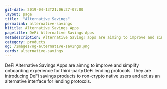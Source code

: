 ```yaml
---
git-date: 2019-04-13T21:06:27-07:00
layout: page
title:  "Alternative Savings"
permalink: alternative-savings
h1title: Alternative Savings Apps
pagetitle: DeFi Alternative Savings Apps  
metadescription: Alternative Savings apps are aiming to improve and simplify fiat on-boarding experience for DeFi lending protocols.
category: products
og: /images/og-alternative-savings.png
cards: alternative-savings
---
```

DeFi Alternative Savings Apps are aiming to improve and simplify onboarding experience for third-party DeFi lending protocols. They are introducing DeFi savings products to non-crypto native users and act as an alternative interface for lending protocols.
